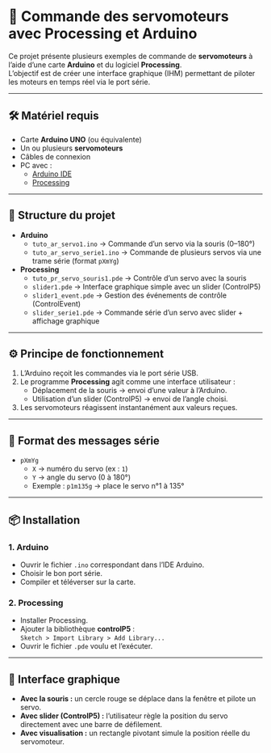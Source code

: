 # 🚀 Commande des servomoteurs avec Processing et Arduino

Ce projet présente plusieurs exemples de commande de **servomoteurs** à l’aide d’une carte **Arduino** et du logiciel **Processing**.  
L’objectif est de créer une interface graphique (IHM) permettant de piloter les moteurs en temps réel via le port série.

---

## 🛠️ Matériel requis
- Carte **Arduino UNO** (ou équivalente)
- Un ou plusieurs **servomoteurs**
- Câbles de connexion
- PC avec :
  - [Arduino IDE](https://www.arduino.cc/en/software)
  - [Processing](https://processing.org/download/)

---

## 📂 Structure du projet
- **Arduino**
  - `tuto_ar_servo1.ino` → Commande d’un servo via la souris (0–180°)
  - `tuto_ar_servo_serie1.ino` → Commande de plusieurs servos via une trame série (format `pXmYg`)
- **Processing**
  - `tuto_pr_servo_souris1.pde` → Contrôle d’un servo avec la souris
  - `slider1.pde` → Interface graphique simple avec un slider (ControlP5)
  - `slider1_event.pde` → Gestion des événements de contrôle (ControlEvent)
  - `slider_serie1.pde` → Commande série d’un servo avec slider + affichage graphique

---

## ⚙️ Principe de fonctionnement
1. L’Arduino reçoit les commandes via le port série USB.
2. Le programme **Processing** agit comme une interface utilisateur :
   - Déplacement de la souris → envoi d’une valeur à l’Arduino.
   - Utilisation d’un slider (ControlP5) → envoi de l’angle choisi.
3. Les servomoteurs réagissent instantanément aux valeurs reçues.

---

## 🔑 Format des messages série
- `pXmYg`  
  - `X` → numéro du servo (ex : `1`)  
  - `Y` → angle du servo (0 à 180°)  
  - Exemple : `p1m135g` → place le servo n°1 à 135°  

---

## 📦 Installation
### 1. Arduino
- Ouvrir le fichier `.ino` correspondant dans l’IDE Arduino.
- Choisir le bon port série.
- Compiler et téléverser sur la carte.

### 2. Processing
- Installer Processing.
- Ajouter la bibliothèque **controlP5** :  
  `Sketch > Import Library > Add Library...`
- Ouvrir le fichier `.pde` voulu et l’exécuter.

---

## 🎨 Interface graphique
- **Avec la souris :** un cercle rouge se déplace dans la fenêtre et pilote un servo.  
- **Avec slider (ControlP5) :** l’utilisateur règle la position du servo directement avec une barre de défilement.  
- **Avec visualisation :** un rectangle pivotant simule la position réelle du servomoteur.  



